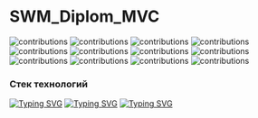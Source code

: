 # SWM_Diplom_MVC
![contributions](https://www.gifki.org/data/media/279/sport-animatsionnaya-kartinka-0669.gif)
![contributions](https://www.gifki.org/data/media/279/sport-animatsionnaya-kartinka-0678.gif)
![contributions](https://www.gifki.org/data/media/279/sport-animatsionnaya-kartinka-0675.gif)
![contributions](https://www.gifki.org/data/media/279/sport-animatsionnaya-kartinka-0164.gif)
![contributions](https://www.gifki.org/data/media/279/sport-animatsionnaya-kartinka-0635.gif)
![contributions](https://www.gifki.org/data/media/279/sport-animatsionnaya-kartinka-0492.gif)
![contributions](https://www.gifki.org/data/media/279/sport-animatsionnaya-kartinka-0452.gif)
![contributions](https://www.gifki.org/data/media/279/sport-animatsionnaya-kartinka-0405.gif)
![contributions](https://www.gifki.org/data/media/279/sport-animatsionnaya-kartinka-0282.gif)
![contributions](https://www.gifki.org/data/media/279/sport-animatsionnaya-kartinka-0082.gif)
![contributions]()
![contributions]()
<h3>Стек технологий</h3>

[![Typing SVG](https://readme-typing-svg.herokuapp.com?color=%2336BCF7&lines=Spring/Springboot+Security+Thymeleaf)](https://git.io/typing-svg)
[![Typing SVG](https://readme-typing-svg.herokuapp.com?color=%2336BCF7&lines=Bootstrap+PostgreSQL+Hibernate)](https://git.io/typing-svg)
[![Typing SVG](https://readme-typing-svg.herokuapp.com?color=%2336BCF7&lines=HTML/CSS/JS+Lombok+Maven)](https://git.io/typing-svg)
